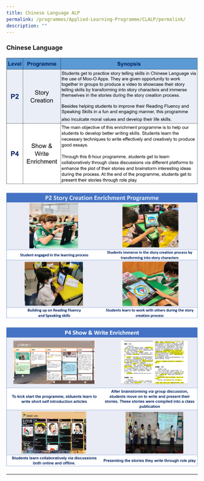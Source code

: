 ```yaml
---
title: Chinese Language ALP
permalink: /programmes/Applied-Learning-Programme/CLALP/permalink/
description: ""
---
```

### **Chinese Language**
![](/images/CL.png)

![](/images/CL2.png)

![](/images/CL3.png)

---